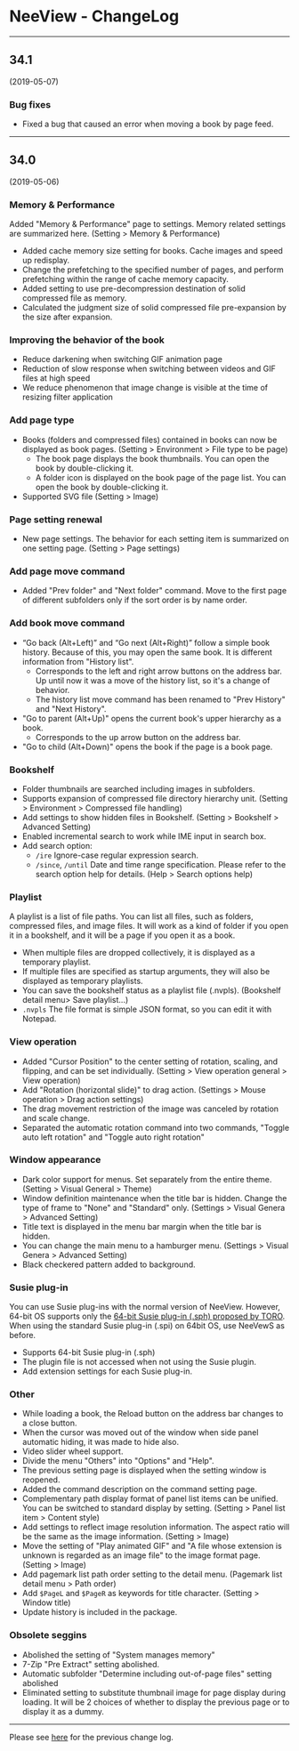 # NeeView <VERSION/> - ChangeLog

----

## 34.1
(2019-05-07)

### Bug fixes

- Fixed a bug that caused an error when moving a book by page feed.

----

## 34.0
(2019-05-06)


### Memory & Performance 

Added "Memory & Performance" page to settings. Memory related settings are summarized here. (Setting > Memory & Performance)

- Added cache memory size setting for books. Cache images and speed up redisplay. 
- Change the prefetching to the specified number of pages, and perform prefetching within the range of cache memory capacity. 
- Added setting to use pre-decompression destination of solid compressed file as memory. 
- Calculated the judgment size of solid compressed file pre-expansion by the size after expansion. 

### Improving the behavior of the book

- Reduce darkening when switching GIF animation page
- Reduction of slow response when switching between videos and GIF files at high speed
- We reduce phenomenon that image change is visible at the time of resizing filter application

### Add page type

- Books (folders and compressed files) contained in books can now be displayed as book pages. (Setting > Environment > File type to be page)
    - The book page displays the book thumbnails. You can open the book by double-clicking it.
    - A folder icon is displayed on the book page of the page list. You can open the book by double-clicking it.
- Supported SVG file (Setting > Image)

### Page setting renewal

- New page settings. The behavior for each setting item is summarized on one setting page. (Setting > Page settings)

### Add page move command

- Added "Prev folder" and "Next folder" command. Move to the first page of different subfolders only if the sort order is by name order.

### Add book move command

- “Go back (Alt+Left)” and “Go next (Alt+Right)” follow a simple book history. Because of this, you may open the same book. It is different information from "History list".
    - Corresponds to the left and right arrow buttons on the address bar. Up until now it was a move of the history list, so it's a change of behavior.
    - The history list move command has been renamed to "Prev History" and "Next History".
- "Go to parent (Alt+Up)" opens the current book's upper hierarchy as a book.
    - Corresponds to the up arrow button on the address bar.
- "Go to child (Alt+Down)" opens the book if the page is a book page.

### Bookshelf

- Folder thumbnails are searched including images in subfolders.
- Supports expansion of compressed file directory hierarchy unit. (Setting > Environment > Compressed file handling)
- Add settings to show hidden files in Bookshelf. (Setting > Bookshelf > Advanced Setting)
- Enabled incremental search to work while IME input in search box.
- Add search option:
    - `/ire` Ignore-case regular expression search.
    - `/since`, `/until` Date and time range specification. Please refer to the search option help for details. (Help > Search options help)

### Playlist

A playlist is a list of file paths. You can list all files, such as folders, compressed files, and image files. 
It will work as a kind of folder if you open it in a bookshelf, and it will be a page if you open it as a book.

- When multiple files are dropped collectively, it is displayed as a temporary playlist.
- If multiple files are specified as startup arguments, they will also be displayed as temporary playlists.
- You can save the bookshelf status as a playlist file (.nvpls). (Bookshelf detail menu> Save playlist...)
- `.nvpls` The file format is simple JSON format, so you can edit it with Notepad.

### View operation

- Added "Cursor Position" to the center setting of rotation, scaling, and flipping, and can be set individually. (Setting > View operation general > View operation)
- Add "Rotation (horizontal slide)" to drag action. (Settings > Mouse operation > Drag action settings)
- The drag movement restriction of the image was canceled by rotation and scale change.
- Separated the automatic rotation command into two commands, "Toggle auto left rotation" and "Toggle auto right rotation"

### Window appearance

- Dark color support for menus. Set separately from the entire theme. (Setting > Visual General > Theme)
- Window definition maintenance when the title bar is hidden. Change the type of frame to "None" and "Standard" only. (Settings > Visual Genera > Advanced Setting)
- Title text is displayed in the menu bar margin when the title bar is hidden.
- You can change the main menu to a hamburger menu. (Settings > Visual Genera > Advanced Setting)
- Black checkered pattern added to background.

### Susie plug-in

You can use Susie plug-ins with the normal version of NeeView. However, 64-bit OS supports only the [64-bit Susie plug-in (.sph) proposed by TORO](http://toro.d.dooo.jp/slplugin.html). When using the standard Susie plug-in (.spi) on 64bit OS, use NeeVewS as before.

- Supports 64-bit Susie plug-in (.sph)
- The plugin file is not accessed when not using the Susie plugin.
- Add extension settings for each Susie plug-in.

### Other

- While loading a book, the Reload button on the address bar changes to a close button.
- When the cursor was moved out of the window when side panel automatic hiding, it was made to hide also.
- Video slider wheel support.
- Divide the menu "Others" into "Options" and "Help".
- The previous setting page is displayed when the setting window is reopened.
- Added the command description on the command setting page.
- Complementary path display format of panel list items can be unified. You can be switched to standard display by setting. (Setting > Panel list item > Content style)
- Add settings to reflect image resolution information. The aspect ratio will be the same as the image information. (Setting > Image)
- Move the setting of "Play animated GIF" and "A file whose extension is unknown is regarded as an image file" to the image format page. (Setting > Image)
- Add pagemark list path order setting to the detail menu. (Pagemark list detail menu > Path order)
- Add `$PageL` and `$PageR` as keywords for title character. (Setting > Window title)
- Update history is included in the package.

### Obsolete seggins

- Abolished the setting of "System manages memory"
- 7-Zip "Pre Extract" setting abolished.
- Automatic subfolder "Determine including out-of-page files" setting abolished
- Eliminated setting to substitute thumbnail image for page display during loading. It will be 2 choices of whether to display the previous page or to display it as a dummy.

----

Please see [here](https://bitbucket.org/neelabo/neeview/wiki/ChangeLog) for the previous change log.
